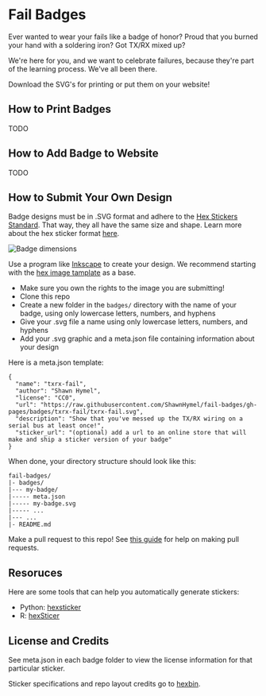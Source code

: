 # Fail Badges

Ever wanted to wear your fails like a badge of honor? Proud that you burned your hand with a soldering iron? Got TX/RX mixed up?

We're here for you, and we want to celebrate failures, because they're part of the learning process. We've all been there.

Download the SVG's for printing or put them on your website!

## How to Print Badges

TODO

## How to Add Badge to Website

TODO

## How to Submit Your Own Design

Badge designs must be in .SVG format and adhere to the [Hex Stickers Standard](https://github.com/terinjokes/StickersStandard). That way, they all have the same size and shape. Learn more about the hex sticker format [here](http://hexb.in/sticker.html).

![Badge dimensions](https://raw.githubusercontent.com/ShawnHymel/fail-badges/gh-pages/assets/dimensions.png)

Use a program like [Inkscape](https://github.com/terinjokes/StickersStandard) to create your design. We recommend starting with the [hex image tamplate](https://github.com/terinjokes/StickersStandard/blob/master/assets/hex-image.svg) as a base.

* Make sure you own the rights to the image you are submitting!
* Clone this repo
* Create a new folder in the `badges/` directory with the name of your badge, using only lowercase letters, numbers, and hyphens
* Give your .svg file a name using only lowercase letters, numbers, and hyphens
* Add your .svg graphic and a meta.json file containing information about your design

Here is a meta.json template:

```
{
  "name": "txrx-fail",
  "author": "Shawn Hymel",
  "license": "CC0",
  "url": "https://raw.githubusercontent.com/ShawnHymel/fail-badges/gh-pages/badges/txrx-fail/txrx-fail.svg",
  "description": "Show that you've messed up the TX/RX wiring on a serial bus at least once!",
  "sticker_url": "(optional) add a url to an online store that will make and ship a sticker version of your badge"
}
```

When done, your directory structure should look like this:

```
fail-badges/
|- badges/
|--- my-badge/
|----- meta.json
|----- my-badge.svg
|----- ...
|--- ...
|- README.md
```

Make a pull request to this repo! See [this guide](https://docs.github.com/en/free-pro-team@latest/github/collaborating-with-issues-and-pull-requests/creating-a-pull-request) for help on making pull requests.

## Resoruces

Here are some tools that can help you automatically generate stickers:

* Python: [hexsticker](https://github.com/fridex/hexsticker)
* R: [hexSticer](https://github.com/GuangchuangYu/hexSticker)

## License and Credits

See meta.json in each badge folder to view the license information for that particular sticker.

Sticker specifications and repo layout credits go to [hexbin](http://hexb.in/).